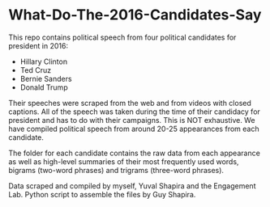 # What-Do-The-2016-Candidates-Say

This repo contains political speech from four political candidates for president in 2016: 
- Hillary Clinton
- Ted Cruz
- Bernie Sanders
- Donald Trump

Their speeches were scraped from the web and from videos with closed captions. All of the speech was taken during the time of their candidacy for president and has to do with their campaigns. This is NOT exhaustive. We have compiled political speech from around 20-25 appearances from each candidate. 

The folder for each candidate contains the raw data from each appearance as well as high-level summaries of their most frequently used words, bigrams (two-word phrases) and trigrams (three-word phrases).

Data scraped and compiled by myself, Yuval Shapira and the Engagement Lab. Python script to assemble the files by Guy Shapira.
